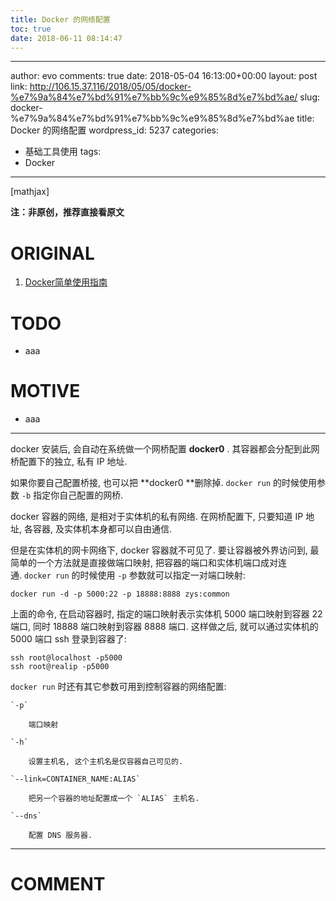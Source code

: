```yaml
---
title: Docker 的网络配置
toc: true
date: 2018-06-11 08:14:47
---
```

---
author: evo
comments: true
date: 2018-05-04 16:13:00+00:00
layout: post
link: http://106.15.37.116/2018/05/05/docker-%e7%9a%84%e7%bd%91%e7%bb%9c%e9%85%8d%e7%bd%ae/
slug: docker-%e7%9a%84%e7%bd%91%e7%bb%9c%e9%85%8d%e7%bd%ae
title: Docker 的网络配置
wordpress_id: 5237
categories:
- 基础工具使用
tags:
- Docker
---

<!-- more -->

[mathjax]

**注：非原创，推荐直接看原文**


# ORIGINAL





 	
  1. [Docker简单使用指南](https://www.w3cschool.cn/use_docker/)




# TODO





 	
  * aaa




# MOTIVE





 	
  * aaa





* * *



docker 安装后, 会自动在系统做一个网桥配置 **docker0** . 其容器都会分配到此网桥配置下的独立, 私有 IP 地址.

如果你要自己配置桥接, 也可以把 **docker0 **删除掉. `docker run` 的时候使用参数 `-b` 指定你自己配置的网桥.

docker 容器的网络, 是相对于实体机的私有网络. 在网桥配置下, 只要知道 IP 地址, 各容器, 及实体机本身都可以自由通信.

但是在实体机的网卡网络下, docker 容器就不可见了. 要让容器被外界访问到, 最简单的一个方法就是直接做端口映射, 把容器的端口和实体机端口成对连通. `docker run` 的时候使用 `-p` 参数就可以指定一对端口映射:

    
    docker run -d -p 5000:22 -p 18888:8888 zys:common
    


上面的命令, 在启动容器时, 指定的端口映射表示实体机 5000 端口映射到容器 22 端口, 同时 18888 端口映射到容器 8888 端口. 这样做之后, 就可以通过实体机的 5000 端口 ssh 登录到容器了:

    
    ssh root@localhost -p5000
    ssh root@realip -p5000
    


`docker run` 时还有其它参数可用到控制容器的网络配置:



 	`-p`

 	    端口映射

 	`-h`

 	    设置主机名, 这个主机名是仅容器自己可见的.

 	`--link=CONTAINER_NAME:ALIAS`

 	    把另一个容器的地址配置成一个 `ALIAS` 主机名.

 	`--dns`

 	    配置 DNS 服务器.
























* * *





# COMMENT



